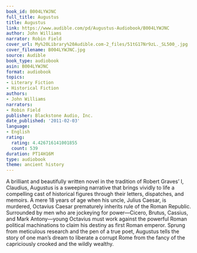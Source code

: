 ```yaml
---
book_id: B004LYWJNC
full_title: Augustus
title: Augustus
link: https://www.audible.com/pd/Augustus-Audiobook/B004LYWJNC
author: John Williams
narrator: Robin Field
cover_url: My%20Library%20Audible.com-2_files/51tG17Nr9zL._SL500_.jpg
cover_filename: B004LYWJNC.jpg
source: Audible
book_type: audiobook
asin: B004LYWJNC
format: audiobook
topics:
- Literary Fiction
- Historical Fiction
authors:
- John Williams
narrators:
- Robin Field
publisher: Blackstone Audio, Inc.
date_published: '2011-02-03'
language:
- English
rating:
  rating: 4.426716141001855
  count: 539
duration: PT14H16M
type: audiobook
theme: ancient history
---
```

A brilliant and beautifully written novel in the tradition of Robert Graves’ I, Claudius, Augustus is a sweeping narrative that brings vividly to life a compelling cast of historical figures through their letters, dispatches, and memoirs.
A mere 18 years of age when his uncle, Julius Caesar, is murdered, Octavius Caesar prematurely inherits rule of the Roman Republic. Surrounded by men who are jockeying for power—Cicero, Brutus, Cassius, and Mark Antony—young Octavius must work against the powerful Roman political machinations to claim his destiny as first Roman emperor.
Sprung from meticulous research and the pen of a true poet, Augustus tells the story of one man’s dream to liberate a corrupt Rome from the fancy of the capriciously crooked and the wildly wealthy.
